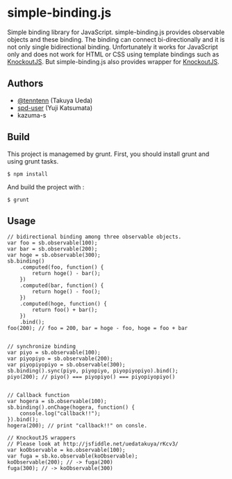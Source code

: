 simple-binding.js
=================

Simple binding library for JavaScript.
simple-binding.js provides observable objects and these binding.
The binding can connect bi-directionally and it is not only single bidirectional binding. 
Unfortunately it works for JavaScript only and does not work for HTML or CSS using template bindings such as [KnockoutJS](http://knockoutjs.com/).
But simple-binding.js also provides wrapper for [KnockoutJS](http://knockoutjs.com/).

Authors
-------------
* [@tenntenn](https://twitter.com/tenntenn) (Takuya Ueda)
* [spd-user](http://github.com/spd-user/) (Yuji Katsumata)
* kazuma-s


Build
-------------

This project is managemed by grunt.
First, you should install grunt and using grunt tasks.

    $ npm install

And build the project with :

    $ grunt


Usage
-------------

    // bidirectional binding among three observable objects.
    var foo = sb.observable(100);
    var bar = sb.observable(200);
    var hoge = sb.observable(300);
    sb.binding()
        .computed(foo, function() {
            return hoge() - bar();
        })
        .computed(bar, function() {
            return hoge() - foo();
        })
        .computed(hoge, function() {
            return foo() + bar();
        })
        .bind();
    foo(200); // foo = 200, bar = hoge - foo, hoge = foo + bar


    // synchronize binding
    var piyo = sb.observable(100);
    var piyopiyo = sb.observable(200);
    var piyopiyopiyo = sb.observable(300);
    sb.binding().sync(piyo, piyopiyo, piyopiyopiyo).bind();
    piyo(200); // piyo() === piyopiyo() === piyopiyopiyo()


    // Callback function
    var hogera = sb.observable(100);
    sb.binding().onChage(hogera, function() {
        console.log("callback!!");
    }).bind();
    hogera(200); // print "callback!!" on consle.

    // KnockoutJS wrappers
    // Please look at http://jsfiddle.net/uedatakuya/rKcv3/
    var koObservable = ko.observable(100);
    var fuga = sb.ko.observable(koObservable); 
    koObservable(200); // -> fuga(200)
    fuga(300); // -> koObservable(300)
